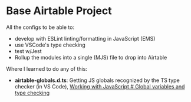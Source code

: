 # Base Airtable Project

All the configs to be able to:

- develop with ESLint linting/formatting in JavaScript (EMS)
- use VSCode's type checking
- test w/Jest
- Rollup the modules into a single (MJS) file to drop into Airtable

Where I learned to do any of this:

- **airtable-globals.d.ts**: Getting JS globals recognized by the TS type checker (in VS Code), [Working with JavaScript # Global variables and type checking](https://code.visualstudio.com/docs/nodejs/working-with-javascript#_global-variables-and-type-checking)
